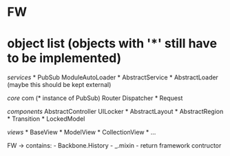 FW
============================================

# object list (objects with '*' still have to be implemented)


_services_
    * PubSub
    ModuleAutoLoader
    * AbstractService
    * AbstractLoader (maybe this should be kept external)

_core_
    com (* instance of PubSub)
    Router
    Dispatcher
    * Request

_components_
    AbstractController
    UILocker
    * AbstractLayout
    * AbstractRegion
    * Transition
    * LockedModel

_views_
    * BaseView
    * ModelView
    * CollectionView
    * ...

FW  -> contains:
        -   Backbone.History
        -   _.mixin
        -   return framework contructor
